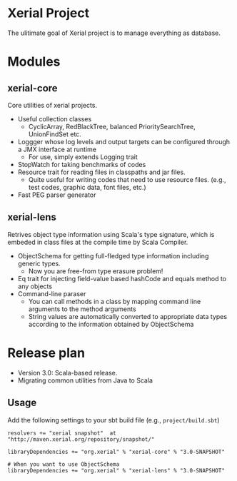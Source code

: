 Xerial Project
===========

The ulitimate goal of Xerial project is to manage everything as database. 

# Modules

## xerial-core
Core utilities of xerial projects.
 
 * Useful collection classes
     * CyclicArray, RedBlackTree, balanced PrioritySearchTree, UnionFindSet etc.
 * Loggger whose log levels and output targets can be configured through a JMX interface at runtime
     * For use, simply extends Logging trait
 * StopWatch for taking benchmarks of codes
 * Resource trait for reading files in classpaths and jar files. 
    * Quite useful for writing codes that need to use resource files. (e.g., test codes, graphic data, font files, etc.)
 * Fast PEG parser generator 
  

## xerial-lens
Retrives object type information using Scala's type signature, which is embeded in class files at the compile time by Scala Compiler.

 * ObjectSchema for getting full-fledged type information including generic types. 
    * Now you are free-from type erasure problem!
 * Eq trait for injecting field-value based hashCode and equals method to any objects
 * Command-line paraser 
   * You can call methods in a class by mapping command line arguments to the method arguments
   * String values are automatically converted to appropriate data types according to the information obtained by ObjectSchema

# Release plan

 * Version 3.0: Scala-based release. 
  * Migrating common utilities from Java to Scala

## Usage
Add the following settings to your sbt build file (e.g., `project/build.sbt`)

    resolvers += "xerial snapshot"  at "http://maven.xerial.org/repository/snapshot/"
    
    libraryDependencies += "org.xerial" % "xerial-core" % "3.0-SNAPSHOT"
    
    # When you want to use ObjectSchema
    libraryDependencies += "org.xerial" % "xerial-lens" % "3.0-SNAPSHOT"

